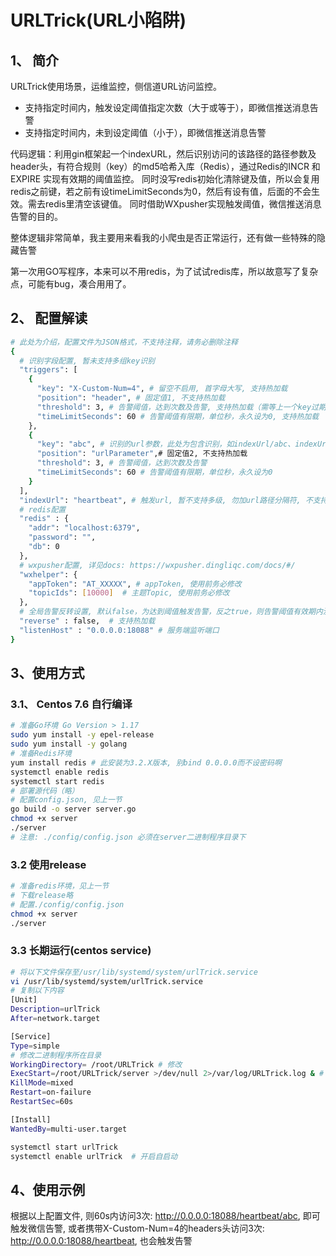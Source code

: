# URLTrick(URL小陷阱)

## 1、 简介
URLTrick使用场景，运维监控，侧信道URL访问监控。
- 支持指定时间内，触发设定阈值指定次数（大于或等于），即微信推送消息告警
- 支持指定时间内，未到设定阈值（小于），即微信推送消息告警


代码逻辑：利用gin框架起一个indexURL，然后识别访问的该路径的路径参数及header头，有符合规则（key）的md5哈希入库（Redis），通过Redis的INCR 和 EXPIRE 实现有效期的阈值监控。
同时没写redis初始化清除键及值，所以会复用redis之前键，若之前有设timeLimitSeconds为0，然后有设有值，后面的不会生效。需去redis里清空该键值。
同时借助WXpusher实现触发阈值，微信推送消息告警的目的。

整体逻辑非常简单，我主要用来看我的小爬虫是否正常运行，还有做一些特殊的隐藏告警

第一次用GO写程序，本来可以不用redis，为了试试redis库，所以故意写了复杂点，可能有bug，凑合用用了。

## 2、 配置解读

```bash
# 此处为介绍，配置文件为JSON格式，不支持注释，请务必删除注释
{
  # 识别字段配置, 暂未支持多组key识别
  "triggers": [ 
    {
      "key": "X-Custom-Num=4", # 留空不启用, 首字母大写, 支持热加载
      "position": "header", # 固定值1, 不支持热加载
      "threshold": 3, # 告警阈值，达到次数及告警, 支持热加载（需等上一个key过期）
      "timeLimitSeconds": 60 # 告警阈值有限期，单位秒，永久设为0, 支持热加载
    },
    {
      "key": "abc", # 识别的url参数，此处为包含识别，如indexUrl/abc、indexUrl/123abcdef，均可识别
      "position": "urlParameter",# 固定值2, 不支持热加载
      "threshold": 3, # 告警阈值，达到次数及告警
      "timeLimitSeconds": 60 # 告警阈值有限期，单位秒，永久设为0
    }
  ],
  "indexUrl": "heartbeat", # 触发url, 暂不支持多级, 勿加url路径分隔符, 不支持热加载 
  # redis配置
  "redis" : {
    "addr": "localhost:6379",
    "password": "",
    "db": 0
  },
  # wxpusher配置, 详见docs: https://wxpusher.dingliqc.com/docs/#/
  "wxhelper": {
    "appToken": "AT_XXXXX", # appToken, 使用前务必修改
    "topicIds": [10000]  # 主题Topic, 使用前务必修改
  },
  # 全局告警反转设置, 默认false，为达到阈值触发告警，反之true，则告警阈值有效期内没有达到告警次数告警，两者的实现方式并不一样，后者的告警需等阈值时间到以后，发送告警消息
  "reverse" : false,  # 支持热加载
  "listenHost" : "0.0.0.0:18088" # 服务端监听端口
}
```

## 3、使用方式
### 3.1、 Centos 7.6 自行编译
```bash 
# 准备Go环境 Go Version > 1.17
sudo yum install -y epel-release
sudo yum install -y golang
# 准备Redis环境
yum install redis # 此安装为3.2.X版本, 别bind 0.0.0.0而不设密码啊
systemctl enable redis
systemctl start redis
# 部署源代码（略）
# 配置config.json, 见上一节
go build -o server server.go
chmod +x server
./server
# 注意: ./config/config.json 必须在server二进制程序目录下


```
### 3.2 使用release
```bash 
# 准备redis环境，见上一节
# 下载release略
# 配置./config/config.json
chmod +x server
./server
```

### 3.3 长期运行(centos service)
```bash
# 将以下文件保存至/usr/lib/systemd/system/urlTrick.service
vi /usr/lib/systemd/system/urlTrick.service
# 复制以下内容
[Unit]
Description=urlTrick
After=network.target

[Service]
Type=simple
# 修改二进制程序所在目录
WorkingDirectory= /root/URLTrick # 修改
ExecStart=/root/URLTrick/server >/dev/null 2>/var/log/URLTrick.log & # 修改, 后面的代表错误日志写入指定log
KillMode=mixed
Restart=on-failure
RestartSec=60s

[Install]
WantedBy=multi-user.target

systemctl start urlTrick
systemctl enable urlTrick  # 开启自启动
```

## 4、使用示例

根据以上配置文件, 则60s内访问3次: http://0.0.0.0:18088/heartbeat/abc, 即可触发微信告警, 或者携带X-Custom-Num=4的headers头访问3次: http://0.0.0.0:18088/heartbeat, 也会触发告警